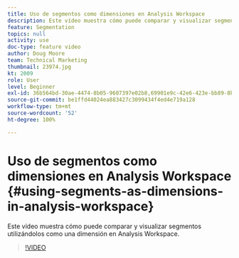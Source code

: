 ```yaml
---
title: Uso de segmentos como dimensiones en Analysis Workspace
description: Este vídeo muestra cómo puede comparar y visualizar segmentos utilizándolos como una dimensión en Analysis Workspace.
feature: Segmentation
topics: null
activity: use
doc-type: feature video
author: Doug Moore
team: Technical Marketing
thumbnail: 23974.jpg
kt: 2009
role: User
level: Beginner
exl-id: 36b564bd-30ae-4474-8b05-9607397e02b8,69901e9c-42e6-423e-bb89-8b8b0763bac7
source-git-commit: be1ffd44024ea883427c3099434f4ed4e719a128
workflow-type: tm+mt
source-wordcount: '52'
ht-degree: 100%

---
```


# Uso de segmentos como dimensiones en Analysis Workspace {#using-segments-as-dimensions-in-analysis-workspace}

Este vídeo muestra cómo puede comparar y visualizar segmentos utilizándolos como una dimensión en Analysis Workspace.

>[!VIDEO](https://video.tv.adobe.com/v/23974/?quality=12)
